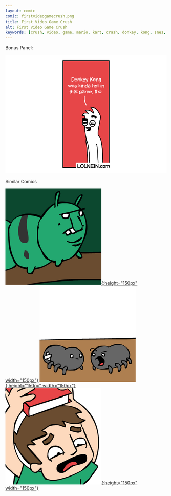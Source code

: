 ```yaml
---
layout: comic
comic: firstvideogamecrush.png
title: First Video Game Crush
alt: First Video Game Crush
keywords: [crush, video, game, mario, kart, crash, donkey, kong, snes, nintendo]
---
```


Bonus Panel:

![First Video Game Crush Bonus Panel](/images/firstvideogamecrush_bonus.png)

<div class="title">Similar Comics</div>

[![The Ugly Caterpillar](/thumbs/theuglycaterpillar.png){:height="150px" width="150px"}](https://lolnein.com/2017/09/18/theuglycaterpillar/)
[![Leg Surgery](/thumbs/legsurgery.png){:height="150px" width="150px"}](https://lolnein.com/2017/06/30/legsurgery/)
[![The Greatest Fear](/thumbs/thegreatestfear.png){:height="150px" width="150px"}](https://lolnein.com/2018/06/18/thegreatestfear/)
